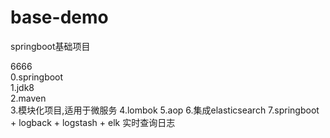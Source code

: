# base-demo
springboot基础项目

<div>6666</div> 0.springboot <br/>
1.jdk8 <br/>
2.maven <br/>
3.模块化项目,适用于微服务
4.lombok
5.aop
6.集成elasticsearch
7.springboot + logback + logstash + elk 实时查询日志
